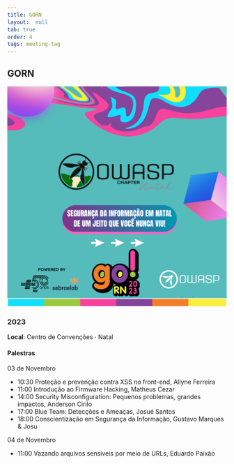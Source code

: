 ```yaml
---
title: GORN
layout:  null
tab: true
order: 4
tags: meeting-tag
---
```


## GORN
![](assets/images/gorn.png)

### 2023

**Local**: Centro de Convenções · Natal

#### Palestras

03 de Novembro

- 10:30 Proteção e prevenção contra XSS no front-end, Allyne Ferreira
- 11:00 Introdução ao Firmware Hacking, Matheus Cezar
- 14:00 Security Misconfiguration: Pequenos problemas, grandes impactos, Anderson Cirilo
- 17:00 Blue Team: Detecções e Ameaças, Josué Santos
- 18:00 Conscientização em Segurança da Informação, Gustavo Marques & Josu

04 de Novembro

- 11:00 Vazando arquivos sensíveis por meio de URLs, Eduardo Paixão
